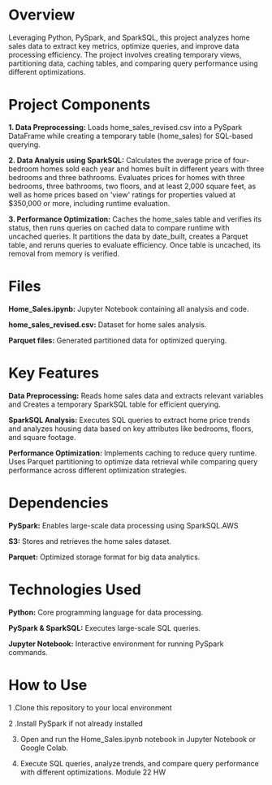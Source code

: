 # Overview

Leveraging Python, PySpark, and SparkSQL, this project analyzes home sales data to extract key metrics, optimize queries, and improve data processing efficiency. The project involves creating temporary views, partitioning data, caching tables, and comparing query performance using different optimizations.

# Project Components

__1. Data Preprocessing:__
Loads home_sales_revised.csv into a PySpark DataFrame while creating a temporary table (home_sales) for SQL-based querying.

__2. Data Analysis using SparkSQL:__
Calculates the average price of four-bedroom homes sold each year and homes built in different years with three bedrooms and three bathrooms. Evaluates prices for homes with three bedrooms, three bathrooms, two floors, and at least 2,000 square feet, as well as home prices based on 'view' ratings for properties valued at $350,000 or more, including runtime evaluation.

__3. Performance Optimization:__ 
Caches the home_sales table and verifies its status, then runs queries on cached data to compare runtime with uncached queries. It partitions the data by date_built, creates a Parquet table, and reruns queries to evaluate efficiency. Once table is uncached, its removal from memory is verified.

# Files

__Home_Sales.ipynb:__ Jupyter Notebook containing all analysis and code.

__home_sales_revised.csv:__ Dataset for home sales analysis.

__Parquet files:__ Generated partitioned data for optimized querying.

# Key Features

__Data Preprocessing:__ Reads home sales data and extracts relevant variables and Creates a temporary SparkSQL table for efficient querying.

__SparkSQL Analysis:__ Executes SQL queries to extract home price trends and analyzes housing data based on key attributes like bedrooms, floors, and square footage.

__Performance Optimization:__ Implements caching to reduce query runtime. Uses Parquet partitioning to optimize data retrieval while comparing query performance across different optimization strategies.

# Dependencies

__PySpark:__ Enables large-scale data processing using SparkSQL.AWS 

__S3:__ Stores and retrieves the home sales dataset.

__Parquet:__ Optimized storage format for big data analytics.

# Technologies Used

__Python:__ Core programming language for data processing.

__PySpark & SparkSQL:__ Executes large-scale SQL queries.

__Jupyter Notebook:__ Interactive environment for running PySpark commands.

# How to Use

1 .Clone this repository to your local environment

2 .Install PySpark if not already installed

3. Open and run the Home_Sales.ipynb notebook in Jupyter Notebook or Google Colab.

4. Execute SQL queries, analyze trends, and compare query performance with different optimizations.
Module 22 HW
